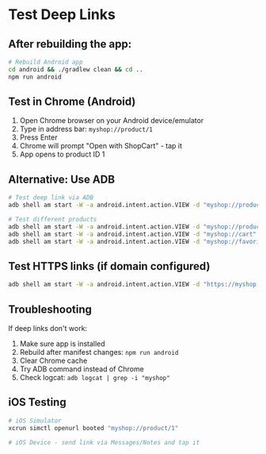 # Test Deep Links

## After rebuilding the app:

```bash
# Rebuild Android app
cd android && ./gradlew clean && cd ..
npm run android
```

## Test in Chrome (Android)

1. Open Chrome browser on your Android device/emulator
2. Type in address bar: `myshop://product/1`
3. Press Enter
4. Chrome will prompt "Open with ShopCart" - tap it
5. App opens to product ID 1

## Alternative: Use ADB

```bash
# Test deep link via ADB
adb shell am start -W -a android.intent.action.VIEW -d "myshop://product/1" com.shopcart

# Test different products
adb shell am start -W -a android.intent.action.VIEW -d "myshop://product/5" com.shopcart
adb shell am start -W -a android.intent.action.VIEW -d "myshop://cart" com.shopcart
adb shell am start -W -a android.intent.action.VIEW -d "myshop://favorites" com.shopcart
```

## Test HTTPS links (if domain configured)

```bash
adb shell am start -W -a android.intent.action.VIEW -d "https://myshop.com/product/1" com.shopcart
```

## Troubleshooting

If deep links don't work:
1. Make sure app is installed
2. Rebuild after manifest changes: `npm run android`
3. Clear Chrome cache
4. Try ADB command instead of Chrome
5. Check logcat: `adb logcat | grep -i "myshop"`

## iOS Testing

```bash
# iOS Simulator
xcrun simctl openurl booted "myshop://product/1"

# iOS Device - send link via Messages/Notes and tap it
```
